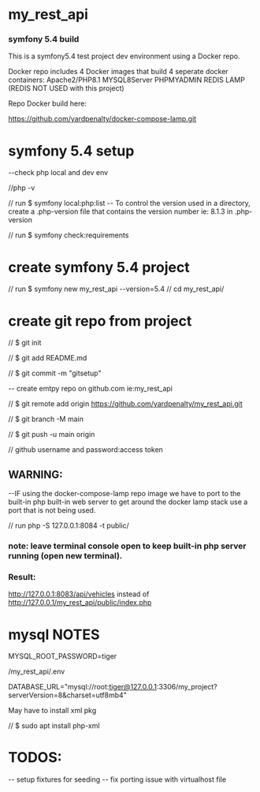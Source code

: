 # my_rest_api
### symfony 5.4 build

This is a symfony5.4 test project dev environment using a Docker repo.

Docker repo includes 4 Docker images that build 4 seperate docker containers:
Apache2/PHP8.1 
MYSQL8Server 
PHPMYADMIN
REDIS LAMP (REDIS NOT USED with this project)

Repo Docker build here:

https://github.com/yardpenalty/docker-compose-lamp.git

# symfony 5.4 setup
--check php local and dev env

//php -v

// run $ symfony local:php:list 
-- To control the version used in a directory, create a .php-version file that contains the 
version number ie: 8.1.3 in .php-version

// run $ symfony check:requirements
# create symfony 5.4 project
// run $ symfony new my_rest_api --version=5.4
//  cd my_rest_api/
# create git repo from project
//     $ git init

//     $ git add README.md

//     $ git commit -m "gitsetup"

-- create emtpy repo on github.com ie:my_rest_api

//     $ git remote add origin https://github.com/yardpenalty/my_rest_api.git

//     $ git branch -M main

//     $ git push -u main origin

//      github username and password:access token
 
## WARNING: 

--IF using the docker-compose-lamp repo image 
we have to port to the built-in php built-in web server to get around the docker lamp stack
use a port that is not being used. 

// run php -S 127.0.0.1:8084 -t public/

### note: leave terminal console open to keep built-in php server running (open new terminal).

### Result:
http://127.0.0.1:8083/api/vehicles instead of http://127.0.0.1/my_rest_api/public/index.php

# mysql NOTES

MYSQL_ROOT_PASSWORD=tiger

/my_rest_api/.env 

DATABASE_URL="mysql://root:tiger@127.0.0.1:3306/my_project?serverVersion=8&charset=utf8mb4"

May have to install xml pkg


  //  $ sudo apt install php-xml

# TODOS: 
-- setup fixtures for seeding
-- fix porting issue with virtualhost file

